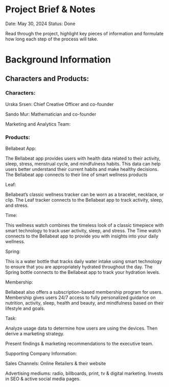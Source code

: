 # Project Brief & Notes

Date: May 30, 2024
Status: Done

Read through the project, highlight key pieces of information and formulate how long each step of the process will take.

# Background Information

## Characters and Products:

### Characters:

Urska Srsen: Chief Creative Officer and co-founder

Sando Mur: Mathematician and co-founder 

Marketing and Analytics Team: 

### Products:

Bellabeat App: 

The Bellabeat app provides users with health data related to their activity, sleep, stress,
menstrual cycle, and mindfulness habits. This data can help users better understand their current habits and make healthy decisions. The Bellabeat app connects to their line of smart wellness products

Leaf: 

Bellabeat’s classic wellness tracker can be worn as a bracelet, necklace, or clip. The Leaf tracker connects to the Bellabeat app to track activity, sleep, and stress.

Time: 

This wellness watch combines the timeless look of a classic timepiece with smart technology to track user activity, sleep, and stress. The Time watch connects to the Bellabeat app to provide you with insights into your daily wellness.

Spring: 

This is a water bottle that tracks daily water intake using smart technology to ensure that you are
appropriately hydrated throughout the day. The Spring bottle connects to the Bellabeat app to track your hydration levels.

Membership:

Bellabeat also offers a subscription-based membership program for users.
Membership gives users 24/7 access to fully personalized guidance on nutrition, activity, sleep, health and beauty, and mindfulness based on their lifestyle and goals.

Task:

Analyze usage data to determine how users are using the devices. Then derive a marketing strategy.

Present findings & marketing recommendations to the executive team.

Supporting Company Information:

Sales Channels: Online Retailers & their website

Advertising mediums: radio, billboards, print, tv & digital marketing. Invests in SEO & active social media pages.
